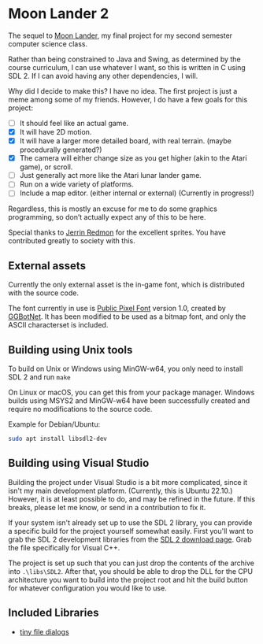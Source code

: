 # Moon Lander 2

The sequel to [Moon Lander](https://github.com/WCBROW01/MoonLander_WCB/), my final project for my second semester computer science class.

Rather than being constrained to Java and Swing, as determined by the course curriculum, I can use whatever I want, so this is written in C using SDL 2. If I can avoid having any other dependencies, I will.

Why did I decide to make this? I have no idea. The first project is just a meme among some of my friends. However, I do have a few goals for this project:

- [ ] It should feel like an actual game.
- [x] It will have 2D motion.
- [x] It will have a larger more detailed board, with real terrain. (maybe procedurally generated?)
- [x] The camera will either change size as you get higher (akin to the Atari game), or scroll.
- [ ] Just generally act more like the Atari lunar lander game.
- [ ] Run on a wide variety of platforms.
- [ ] Include a map editor. (either internal or external) (Currently in progress!)

Regardless, this is mostly an excuse for me to do some graphics programming, so don’t actually expect any of this to be here.

Special thanks to [Jerrin Redmon](https://github.com/CircuitBread0111) for the excellent sprites. You have contributed greatly to society with this.

## External assets

Currently the only external asset is the in-game font, which is distributed with the source code.

The font currently in use is [Public Pixel Font](https://ggbot.itch.io/public-pixel-font) version 1.0, created by [GGBotNet](https://www.ggbot.net/fonts/). It has been modified to be used as a bitmap font, and only the ASCII characterset is included.

## Building using Unix tools

To build on Unix or Windows using MinGW-w64, you only need to install SDL 2 and run `make`

On Linux or macOS, you can get this from your package manager. Windows builds using MSYS2 and MinGW-w64 have been successfully created and require no modifications to the source code.

Example for Debian/Ubuntu:

```sh
sudo apt install libsdl2-dev
```

## Building using Visual Studio

Building the project under Visual Studio is a bit more complicated, since it isn't my main development platform. (Currently, this is Ubuntu 22.10.)
However, it is at least possible to do, and may be refined in the future. If this breaks, please let me know, or send in a contribution to fix it.

If your system isn't already set up to use the SDL 2 library, you can provide a specific build for the project yourself somewhat easily.
First you'll want to grab the SDL 2 development libraries from the [SDL 2 download page](https://www.libsdl.org/download-2.0.php). Grab the file specifically for Visual C++.

The project is set up such that you can just drop the contents of the archive into `.\libs\SDL2`. After that, you should be able to drop the DLL for the CPU architecture you want to build into the project root and hit the build button for whatever configuration you would like to use.

## Included Libraries

- [tiny file dialogs](http://tinyfiledialogs.sourceforge.net/)

